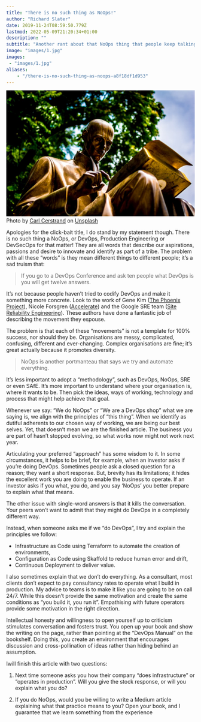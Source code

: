 ```yaml
---
title: "There is no such thing as NoOps!"
author: "Richard Slater"
date: 2019-11-24T08:59:50.779Z
lastmod: 2022-05-09T21:20:34+01:00
description: ""
subtitle: "Another rant about that NoOps thing that people keep talking about but no one can define"
image: "images/1.jpg" 
images:
 - "images/1.jpg"
aliases:
    - "/there-is-no-such-thing-as-noops-a8f18df1d953"
---
```


![image](images/1.jpg)
Photo by [Carl Cerstrand](https://unsplash.com/@cerstrand?utm_source=medium&amp;utm_medium=referral) on [Unsplash](https://unsplash.com?utm_source=medium&amp;utm_medium=referral)

Apologies for the click-bait title, I do stand by my statement though. There is no such thing a NoOps, or DevOps, Production Engineering or DevSecOps for that matter! They are all words that describe our aspirations, passions and desire to innovate and identify as part of a tribe. The problem with all these “words” is they mean different things to different people; it’s a sad truism that:

> If you go to a DevOps Conference and ask ten people what DevOps is you will get twelve answers.

It’s not because people haven’t tried to codify DevOps and make it something more concrete. Look to the work of Gene Kim ([The Phoenix Project](https://www.amazon.co.uk/Phoenix-Project-DevOps-Helping-Business-ebook/dp/B078Y98RG8/)), Nicole Forsgren ([Accelerate](https://www.amazon.co.uk/Accelerate-Software-Performing-Technology-Organizations-ebook/dp/B07B9F83WM/)) and the Google SRE team ([Site Reliability Engineering](https://www.amazon.co.uk/Site-Reliability-Engineering-Production-Systems-ebook/dp/B01DCPXKZ6)). These authors have done a fantastic job of describing the movement they espouse.

The problem is that each of these “movements” is not a template for 100% success, nor should they be. Organisations are messy, complicated, confusing, different and ever-changing. Complex organisations are fine; it’s great actually because it promotes diversity.

> NoOps is another portmanteau that says we try and automate everything.

It’s less important to adopt a “methodology”, such as DevOps, NoOps, SRE or even SAfE. It’s more important to understand where your organisation is, where it wants to be. Then pick the ideas, ways of working, technology and process that might help achieve that goal.

Whenever we say: “We do NoOps” or “We are a DevOps shop” what we are saying is, we align with the principles of “this thing”. When we identify as dutiful adherents to our chosen way of working, we are being our best selves. Yet, that doesn’t mean we are the finished article. The business you are part of hasn’t stopped evolving, so what works now might not work next year.

Articulating your preferred “approach” has some wisdom to it. In some circumstances, it helps to be brief, for example, when an investor asks if you’re doing DevOps. Sometimes people ask a closed question for a reason; they want a short response. But, brevity has its limitations; it hides the excellent work you are doing to enable the business to operate. If an investor asks if you what, you do, and you say ‘NoOps’ you better prepare to explain what that means.

The other issue with single-word answers is that it kills the conversation. Your peers won’t want to admit that they might do DevOps in a completely different way.

Instead, when someone asks me if we “do DevOps”, I try and explain the principles we follow:

*   Infrastructure as Code using Terraform to automate the creation of environments,
*   Configuration as Code using Skaffold to reduce human error and drift,
*   Continuous Deployment to deliver value.

I also sometimes explain that we don’t do everything. As a consultant, most clients don’t expect to pay consultancy rates to operate what I build in production. My advice to teams is to make it like you are going to be on call 24/7. While this doesn’t provide the same motivation and create the same conditions as “you build it, you run it”. Empathising with future operators provide some motivation in the right direction.

Intellectual honesty and willingness to open yourself up to criticism stimulates conversation and fosters trust. You open up your book and show the writing on the page, rather than pointing at the “DevOps Manual” on the bookshelf. Doing this, you create an environment that encourages discussion and cross-pollination of ideas rather than hiding behind an assumption.

Iwill finish this article with two questions:

1.  Next time someone asks you how their company “does infrastructure” or “operates in production”. Will you give the stock response, or will you explain what you do?

2.  If you do NoOps, would you be willing to write a Medium article explaining what that practice means to you? Open your book, and I guarantee that we learn something from the experience
